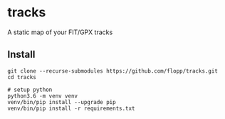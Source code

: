 # tracks
A static map of your FIT/GPX tracks

## Install

```
git clone --recurse-submodules https://github.com/flopp/tracks.git
cd tracks

# setup python
python3.6 -m venv venv
venv/bin/pip install --upgrade pip
venv/bin/pip install -r requirements.txt


```